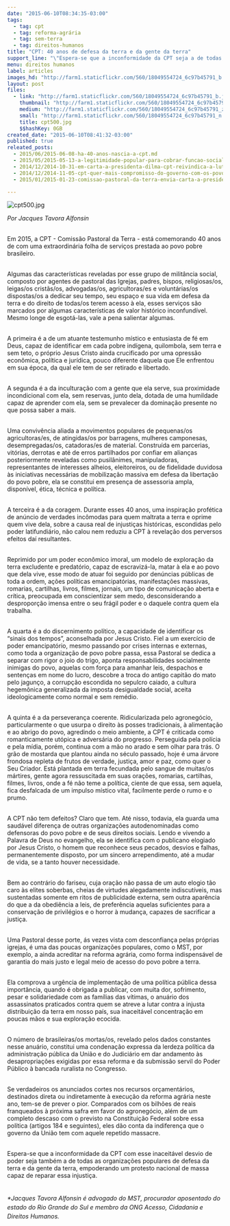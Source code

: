 ```yaml
---
date: "2015-06-10T08:34:35-03:00"
tags:
  - tag: cpt
  - tag: reforma-agrária
  - tag: sem-terra
  - tag: direitos-humanos
title: "CPT: 40 anos de defesa da terra e da gente da terra"
support_line: "\"Espera-se que a inconformidade da CPT seja a de todas as organizações de defesa da terra e da gente da terra, empoderando um protesto nacional de massa capaz de reparar essa injustiça\", escreve Jacques Alfonsin."
menu: direitos humanos
label: articles
images_hd: "http://farm1.staticflickr.com/560/18049554724_6c97b45791_b.jpg"
layout: post
files:
  - link: "http://farm1.staticflickr.com/560/18049554724_6c97b45791_b.jpg"
    thumbnail: "http://farm1.staticflickr.com/560/18049554724_6c97b45791_t.jpg"
    medium: "http://farm1.staticflickr.com/560/18049554724_6c97b45791_z.jpg"
    small: "http://farm1.staticflickr.com/560/18049554724_6c97b45791_n.jpg"
    title: cpt500.jpg
    $$hashKey: 0GB
created_date: "2015-06-10T08:41:32-03:00"
published: true
releated_posts:
  - 2015/06/2015-06-08-ha-40-anos-nascia-a-cpt.md
  - 2015/05/2015-05-13-a-legitimidade-popular-para-cobrar-funcao-social-a-propriedade.md
  - 2014/12/2014-10-31-em-carta-a-presidenta-dilma-cpt-reivindica-a-luta-dos-povos-do-campo.md
  - 2014/12/2014-11-05-cpt-quer-mais-compromisso-do-governo-com-os-povos-que-lutam-pela-terra.md
  - 2015/01/2015-01-23-comissao-pastoral-da-terra-envia-carta-a-presidente-dilma.md

---
```

<p><img alt="cpt500.jpg" src="http://farm1.staticflickr.com/560/18049554724_6c97b45791_b.jpg" /></p>

<p><em>Por Jacques Tavora Alfonsin</em></p>

<p><br />
Em 2015, a CPT - Comiss&atilde;o Pastoral da Terra - est&aacute; comemorando 40 anos de com uma extraordin&aacute;ria folha de servi&ccedil;os prestada ao povo pobre brasileiro.</p>

<p><br />
Algumas das caracter&iacute;sticas reveladas por esse grupo de milit&acirc;ncia social, composto por agentes de pastoral das Igrejas, padres, bispos, religiosas/os, leigas/os crist&atilde;s/os, advogadas/os, agricultoras/es e volunt&aacute;rias/os dispostas/os a dedicar seu tempo, seu espa&ccedil;o e sua vida em defesa da terra e do direito de todas/os terem acesso &agrave; ela, esses servi&ccedil;os s&atilde;o marcados por algumas caracter&iacute;sticas de valor hist&oacute;rico inconfund&iacute;vel. Mesmo longe de esgot&aacute;-las, vale a pena salientar algumas.</p>

<p><br />
A primeira &eacute; a de um atuante testemunho m&iacute;stico e entusiasta de f&eacute; em Deus, capaz de identificar em cada pobre ind&iacute;gena, quilombola, sem terra e sem teto, o pr&oacute;prio Jesus Cristo ainda crucificado por uma opress&atilde;o econ&ocirc;mica, pol&iacute;tica e jur&iacute;dica, pouco diferente daquela que Ele enfrentou em sua &eacute;poca, da qual ele tem de ser retirado e libertado.</p>

<p><br />
A segunda &eacute; a da incultura&ccedil;&atilde;o com a gente que ela serve, sua proximidade incondicional com ela, sem reservas, junto dela, dotada de uma humildade capaz de aprender com ela, sem se prevalecer da domina&ccedil;&atilde;o presente no que possa saber a mais.</p>

<p><br />
Uma conviv&ecirc;ncia aliada a movimentos populares de pequenas/os agricultoras/es, de atingidas/os por barragens, mulheres camponesas, desempregadas/os, catadoras/es de material. Constru&iacute;da em parcerias, vit&oacute;rias, derrotas e at&eacute; de erros partilhados por confiar em alian&ccedil;as posteriormente reveladas como pusil&acirc;nimes, manipuladoras, representantes de interesses alheios, eleitoreiros, ou de fidelidade duvidosa &agrave;s iniciativas necess&aacute;rias de mobiliza&ccedil;&atilde;o massiva em defesa da liberta&ccedil;&atilde;o do povo pobre, ela se constitui em presen&ccedil;a de assessoria ampla, dispon&iacute;vel, &eacute;tica, t&eacute;cnica e pol&iacute;tica.</p>

<p><br />
A terceira &eacute; a da coragem. Durante esses 40 anos, uma inspira&ccedil;&atilde;o prof&eacute;tica de an&uacute;ncio de verdades inc&ocirc;modas para quem maltrata a terra e oprime quem vive dela, sobre a causa real de injusti&ccedil;as hist&oacute;ricas, escondidas pelo poder latifundi&aacute;rio, n&atilde;o calou nem reduziu a CPT &agrave; revela&ccedil;&atilde;o dos perversos efeitos da&iacute; resultantes.</p>

<p><br />
Reprimido por um poder econ&ocirc;mico imoral, um modelo de explora&ccedil;&atilde;o da terra excludente e predat&oacute;rio, capaz de escraviz&aacute;-la, matar &agrave; ela e ao povo que dela vive, esse modo de atuar foi seguido por den&uacute;ncias p&uacute;blicas de toda a ordem, a&ccedil;&otilde;es pol&iacute;ticas emancipat&oacute;rias, manifesta&ccedil;&otilde;es massivas, romarias, cartilhas, livros, filmes, jornais, um tipo de comunica&ccedil;&atilde;o aberta e cr&iacute;tica, preocupada em conscientizar sem medo, desconsiderando a despropor&ccedil;&atilde;o imensa entre o seu fr&aacute;gil poder e o daquele contra quem ela trabalha.</p>

<p><br />
A quarta &eacute; a do discernimento pol&iacute;tico, a capacidade de identificar os &ldquo;sinais dos tempos&rdquo;, aconselhada por Jesus Cristo. Fiel a um exerc&iacute;cio de poder emancipat&oacute;rio, mesmo passando por crises internas e externas, como toda a organiza&ccedil;&atilde;o de povo pobre passa, essa Pastoral se dedica a separar com rigor o joio do trigo, aponta responsabilidades socialmente inimigas do povo, aquelas com for&ccedil;a para amanhar leis, despachos e senten&ccedil;as em nome do lucro, descobre a troca do antigo capit&atilde;o do mato pelo jagun&ccedil;o, a corrup&ccedil;&atilde;o escondida no sepulcro caiado, a cultura hegem&ocirc;nica generalizada da imposta desigualdade social, aceita ideologicamente como normal e sem rem&eacute;dio.</p>

<p><br />
A quinta &eacute; a da perseveran&ccedil;a coerente. Ridicularizada pelo agroneg&oacute;cio, particularmente o que usurpa o direito &agrave;s posses tradicionais, &agrave; alimenta&ccedil;&atilde;o e ao abrigo do povo, agredindo o meio ambiente, a CPT &eacute; criticada como romanticamente ut&oacute;pica e advers&aacute;ria do progresso. Perseguida pela pol&iacute;cia e pela m&iacute;dia, por&eacute;m, continua com a m&atilde;o no arado e sem olhar para tr&aacute;s. O gr&atilde;o de mostarda que plantou ainda no s&eacute;culo passado, hoje &eacute; uma &aacute;rvore frondosa repleta de frutos de verdade, justi&ccedil;a, amor e paz, como quer o Seu Criador. Est&aacute; plantada em terra fecundada pelo sangue de muitas/os m&aacute;rtires, gente agora ressuscitada em suas ora&ccedil;&otilde;es, romarias, cartilhas, filmes, livros, onde a f&eacute; n&atilde;o teme a pol&iacute;tica, ciente de que essa, sem aquela, fica desfalcada de um impulso m&iacute;stico vital, facilmente perde o rumo e o prumo.</p>

<p><br />
A CPT n&atilde;o tem defeitos? Claro que tem. At&eacute; nisso, todavia, ela guarda uma saud&aacute;vel diferen&ccedil;a de outras organiza&ccedil;&otilde;es autodenominadas como defensoras do povo pobre e de seus direitos sociais. Lendo e vivendo a Palavra de Deus no evangelho, ela se identifica com o publicano elogiado por Jesus Cristo, o homem que reconhece seus pecados, desvios e falhas, permanentemente disposto, por um sincero arrependimento, at&eacute; a mudar de vida, se a tanto houver necessidade.</p>

<p><br />
Bem ao contr&aacute;rio do fariseu, cuja ora&ccedil;&atilde;o n&atilde;o passa de um auto elogio t&atilde;o caro &agrave;s elites soberbas, cheias de virtudes alegadamente indiscut&iacute;veis, mas sustentadas somente em ritos de publicidade externa, sem outra apar&ecirc;ncia do que a da obedi&ecirc;ncia a leis, de prefer&ecirc;ncia aquelas suficientes para a conserva&ccedil;&atilde;o de privil&eacute;gios e o horror &agrave; mudan&ccedil;a, capazes de sacrificar a justi&ccedil;a.</p>

<p><br />
Uma Pastoral desse porte, &aacute;s vezes vista com desconfian&ccedil;a pelas pr&oacute;prias igrejas, &eacute; uma das poucas organiza&ccedil;&otilde;es populares, como o MST, por exemplo, a ainda acreditar na reforma agr&aacute;ria, como forma indispens&aacute;vel de garantia do mais justo e legal meio de acesso do povo pobre a terra.</p>

<p><br />
Ela comprova a urg&ecirc;ncia de implementa&ccedil;&atilde;o de uma pol&iacute;tica p&uacute;blica dessa import&acirc;ncia, quando &eacute; obrigada a publicar, com muita dor, sofrimento, pesar e solidariedade com as fam&iacute;lias das v&iacute;timas, o anu&aacute;rio dos assassinatos praticados contra quem se atreve a lutar contra a injusta distribui&ccedil;&atilde;o da terra em nosso pa&iacute;s, sua inaceit&aacute;vel concentra&ccedil;&atilde;o em poucas m&atilde;os e sua explora&ccedil;&atilde;o ecocida.</p>

<p><br />
O n&uacute;mero de brasileiras/os mortas/os, revelado pelos dados constantes nesse anu&aacute;rio, constitui uma condena&ccedil;&atilde;o expressa da lerdeza pol&iacute;tica da administra&ccedil;&atilde;o p&uacute;blica da Uni&atilde;o e do Judici&aacute;rio em dar andamento &agrave;s desapropria&ccedil;&otilde;es exigidas por essa reforma e da submiss&atilde;o servil do Poder P&uacute;blico &agrave; bancada ruralista no Congresso.</p>

<p><br />
Se verdadeiros os anunciados cortes nos recursos or&ccedil;ament&aacute;rios, destinados direta ou indiretamente &agrave; execu&ccedil;&atilde;o da reforma agr&aacute;ria neste ano, tem-se de prever o pior. Comparados com os bilh&otilde;es de reais franqueados &agrave; pr&oacute;xima safra em favor do agroneg&oacute;cio, al&eacute;m de um completo descaso com o previsto na Constitui&ccedil;&atilde;o Federal sobre essa pol&iacute;tica (artigos 184 e seguintes), eles d&atilde;o conta da indiferen&ccedil;a que o governo da Uni&atilde;o tem com aquele repetido massacre.</p>

<p><br />
Espera-se que a inconformidade da CPT com esse inaceit&aacute;vel desvio de poder seja tamb&eacute;m a de todas as organiza&ccedil;&otilde;es populares de defesa da terra e da gente da terra, empoderando um protesto nacional de massa capaz de reparar essa injusti&ccedil;a.</p>

<p style="line-height: 20.7999992370605px;"><br />
<em>*Jacques Tavora Alfonsin &eacute;&nbsp;advogado do MST, procurador aposentado do estado do Rio Grande do Sul e membro da ONG Acesso, Cidadania e Direitos Humanos.</em></p>
